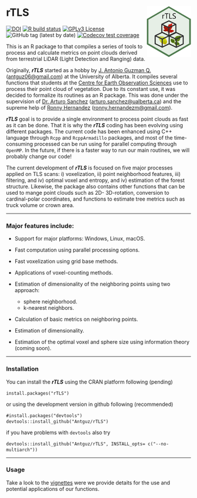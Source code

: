 
rTLS <img src="https://raw.githubusercontent.com/Antguz/rTLS/master/man/figures/rTLS_logo.png" align="right" alt="" width="120" />
=============================================================================
[![DOI](https://zenodo.org/badge/162520913.svg)](https://zenodo.org/badge/latestdoi/162520913)
[![R build status](https://github.com/Antguz/rTLS/workflows/R-CMD-check/badge.svg)](https://github.com/Antguz/rTLS/actions)
[![GPLv3 License](https://img.shields.io/badge/License-GPL%20v3-yellow.svg)](https://opensource.org/licenses/)
![GitHub tag (latest by date)](https://img.shields.io/github/v/tag/Antguz/rTLS)
[![Codecov test coverage](https://codecov.io/gh/Antguz/rTLS/branch/master/graph/badge.svg)](https://codecov.io/gh/Antguz/rTLS?branch=master)

This is an R package to that compiles a series of tools to process and
calculate metrics on point clouds derived from terrestrial LiDAR (Light
Detection and Ranging) data.

Originally, ***rTLS*** started as a hobby by [J. Antonio Guzman Q.](https://www.jaguzmanq.com/) (<antguz06@gmail.com>) at the University
of Alberta. It compiles several functions that students at the [Centre
for Earth Observation
Sciences](https://apps.ualberta.ca/directory/person/gasanche)
use to process their point cloud of vegetation. Due to its constant use,
it was decided to formalize its routines as an R package. This was done
under the supervision of [Dr. Arturo  Sanchez](https://www.ualberta.ca/science/about-us/contact-us/faculty-directory/arturo-sanchez-azofeifa)
(<arturo.sanchez@ualberta.ca>) and the supreme help of [Ronny Hernandez](http://ronnyhdez.rbind.io/) (<ronny.hernandezm@gmail.com>).

***rTLS*** goal is to provide a single environment to process point
clouds as fast as it can be done. That it is why the ***rTLS*** coding
has been evolving using different packages. The current code has been
enhanced using C++ language through `Rcpp` and `RcppArmadillo` packages,
and most of the time-consuming processed can be run using for parallel
computing through `OpenMP`. In the future, if there is a faster way to
run our main routines, we will probably change our code!

The current development of ***rTLS*** is focused on five major processes
applied on TLS scans: i) voxelization, ii) point neighborhood features,
iii) filtering, and iv) optimal voxel and entropy, and iv) estimation of
the forest structure. Likewise, the package also contains other
functions that can be used to mange point clouds such as 2D-
3D-rotation, conversion to cardinal-polar coordinates, and functions to
estimate tree metrics such as truck volume or crown area.

-----

### Major features include:

  - Support for major platforms: Windows, Linux, macOS.

  - Fast computation using parallel processing options.

  - Fast voxelization using grid base methods.

  - Applications of voxel-counting methods.

  - Estimation of dimensionality of the neighboring points using two
    approach:
    
      - sphere neighborhood.
      - k-nearest neighbors.

  - Calculation of basic metrics on neighboring points.

  - Estimation of dimensionality.

  - Estimation of the optimal voxel and sphere size using information
    theory (coming soon).

-----

### Installation

You can install the ***rTLS*** using the CRAN platform following
(pending)

```
install.packages("rTLS")
```

or using the development version in github following (recommended)

```
#install.packages("devtools")
devtools::install_github("Antguz/rTLS")
```

if you have problems with `devtools` also try

```
devtools::install_github("Antguz/rTLS", INSTALL_opts= c("--no-multiarch"))
```

-----

### Usage

Take a look to the [vignettes](https://antguz.github.io/rTLS/articles/)
were we provide detaits for the use and potential applications of our
functions.
